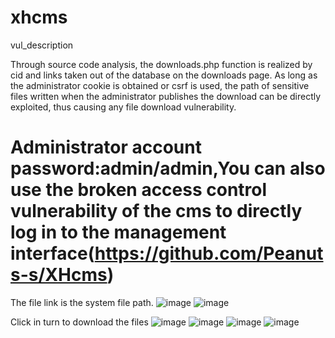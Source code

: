 # xhcms
vul_description

Through source code analysis, the downloads.php function is realized by cid and links taken out of the database on the downloads page. As long as the administrator cookie is obtained or csrf is used, the path of sensitive files written when the administrator publishes the download can be directly exploited, thus causing any file download vulnerability.
# Administrator account password:admin/admin,You can also use the broken access control vulnerability of the cms to directly log in to the management interface(https://github.com/Peanuts-s/XHcms)

The file link is the system file path.
![image](https://github.com/segonse/xhcms/assets/129601241/e9fc272a-0174-44e2-895a-4575782f7231)
![image](https://github.com/segonse/xhcms/assets/129601241/e1043589-edcc-4efc-b0e9-19eba0e5d1ae)

Click in turn to download the files
![image](https://github.com/segonse/xhcms/assets/129601241/b88b4cc7-273c-4faf-9772-7764a764b230)
![image](https://github.com/segonse/xhcms/assets/129601241/e08615c7-933f-44bf-979b-0311e501b4f3)
![image](https://github.com/segonse/xhcms/assets/129601241/91f0bdb3-87e7-48fb-85f1-98452da13530)
![image](https://github.com/segonse/xhcms/assets/129601241/71b74a6b-a0bb-412b-a134-f1af2b55ae2b)


